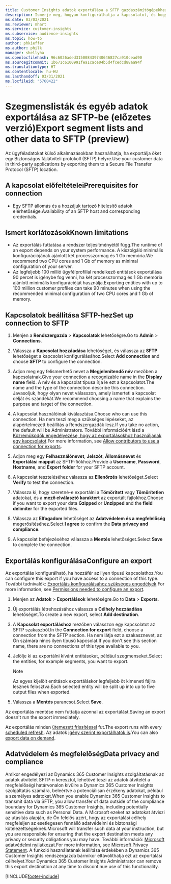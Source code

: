 ```yaml
---
title: Customer Insights adatok exportálása a SFTP gazdaszámítógépekhez
description: Ismerje meg, hogyan konfigurálhatja a kapcsolatot, és hogyan exportálhatja az SFTP helyre.
ms.date: 03/03/2021
ms.reviewer: mhart
ms.service: customer-insights
ms.subservice: audience-insights
ms.topic: how-to
author: phkieffer
ms.author: philk
manager: shellyha
ms.openlocfilehash: 96c6026aded315008439740646827ca910cead90
ms.sourcegitcommit: 1b671c6100991fea1cace04b5d4fcedcd88aa94f
ms.translationtype: HT
ms.contentlocale: hu-HU
ms.lasthandoff: 03/31/2021
ms.locfileid: "5760422"
---
```

# <a name="export-segment-lists-and-other-data-to-sftp-preview"></a><span data-ttu-id="b66e3-103">Szegmenslisták és egyéb adatok exportálása az SFTP-be (előzetes verzió)</span><span class="sxs-lookup"><span data-stu-id="b66e3-103">Export segment lists and other data to SFTP (preview)</span></span>

<span data-ttu-id="b66e3-104">Az ügyféladatokat külső alkalmazásokban használhatja, ha exportálja őket egy Biztonságos fájlátviteli protokoll (SFTP) helyre.</span><span class="sxs-lookup"><span data-stu-id="b66e3-104">Use your customer data in third-party applications by exporting them to a Secure File Transfer Protocol (SFTP) location.</span></span>

## <a name="prerequisites-for-connection"></a><span data-ttu-id="b66e3-105">A kapcsolat előfeltételei</span><span class="sxs-lookup"><span data-stu-id="b66e3-105">Prerequisites for connection</span></span>

- <span data-ttu-id="b66e3-106">Egy SFTP állomás és a hozzájuk tartozó hitelesítő adatok elérhetősége.</span><span class="sxs-lookup"><span data-stu-id="b66e3-106">Availability of an SFTP host and corresponding credentials.</span></span>

## <a name="known-limitations"></a><span data-ttu-id="b66e3-107">Ismert korlátozások</span><span class="sxs-lookup"><span data-stu-id="b66e3-107">Known limitations</span></span>

- <span data-ttu-id="b66e3-108">Az exportálás futtatása a rendszer teljesítményétől függ.</span><span class="sxs-lookup"><span data-stu-id="b66e3-108">The runtime of an export depends on your system performance.</span></span> <span data-ttu-id="b66e3-109">A kiszolgáló minimális konfigurációjának ajánlott két processzormag és 1 Gb memória.</span><span class="sxs-lookup"><span data-stu-id="b66e3-109">We recommend two CPU cores and 1 Gb of memory as minimal configuration of your server.</span></span> 
- <span data-ttu-id="b66e3-110">Az legfeljebb 100 millió ügyfélprofillal rendelkező entitások exportálása 90 percet is igénybe fog venni, ha két processzormag és 1 Gb memória ajánlott minimális konfigurációját használja.</span><span class="sxs-lookup"><span data-stu-id="b66e3-110">Exporting entities with up to 100 million customer profiles can take 90 minutes when using the recommended minimal configuration of two CPU cores and 1 Gb of memory.</span></span> 

## <a name="set-up-connection-to-sftp"></a><span data-ttu-id="b66e3-111">Kapcsolatok beállítása SFTP-hez</span><span class="sxs-lookup"><span data-stu-id="b66e3-111">Set up connection to SFTP</span></span>

1. <span data-ttu-id="b66e3-112">Menjen a **Rendszergazda** > **Kapcsolatok** lehetőségre.</span><span class="sxs-lookup"><span data-stu-id="b66e3-112">Go to **Admin** > **Connections**.</span></span>

1. <span data-ttu-id="b66e3-113">Válassza a **Kapcsolat hozzáadása** lehetőséget, és válassza az **SFTP** lehetőséget a kapcsolat konfigurálásához.</span><span class="sxs-lookup"><span data-stu-id="b66e3-113">Select **Add connection** and choose **SFTP** to configure the connection.</span></span>

1. <span data-ttu-id="b66e3-114">Adjon meg egy felismerhető nevet a **Megjelenítendő név** mezőben a kapcsolatnak.</span><span class="sxs-lookup"><span data-stu-id="b66e3-114">Give your connection a recognizable name in the **Display name** field.</span></span> <span data-ttu-id="b66e3-115">A név és a kapcsolat típusa írja le ezt a kapcsolatot.</span><span class="sxs-lookup"><span data-stu-id="b66e3-115">The name and the type of the connection describe this connection.</span></span> <span data-ttu-id="b66e3-116">Javasoljuk, hogy olyan nevet válasszon, amely ismerteti a kapcsolat célját és szándékát.</span><span class="sxs-lookup"><span data-stu-id="b66e3-116">We recommend choosing a name that explains the purpose and target of the connection.</span></span>

1. <span data-ttu-id="b66e3-117">A kapcsolat használóinak kiválasztása.</span><span class="sxs-lookup"><span data-stu-id="b66e3-117">Choose who can use this connection.</span></span> <span data-ttu-id="b66e3-118">Ha nem teszi meg a szükséges lépéseket, az alapértelmezett beállítás a Rendszergazdák lesz.</span><span class="sxs-lookup"><span data-stu-id="b66e3-118">If you take no action, the default will be Administrators.</span></span> <span data-ttu-id="b66e3-119">További információért lásd a [Közreműködők engedélyezése, hogy az exportálásokhoz használjanak egy kapcsolatot](connections.md#allow-contributors-to-use-a-connection-for-exports).</span><span class="sxs-lookup"><span data-stu-id="b66e3-119">For more information, see [Allow contributors to use a connection for exports](connections.md#allow-contributors-to-use-a-connection-for-exports).</span></span>

1. <span data-ttu-id="b66e3-120">Adjon meg egy **Felhasználónevet**, **Jelszót**, **Állomásnevet** és **Exportálási mappát** az SFTP-fiókhoz.</span><span class="sxs-lookup"><span data-stu-id="b66e3-120">Provide a **Username**, **Password**, **Hostname**, and **Export folder** for your SFTP account.</span></span>

1. <span data-ttu-id="b66e3-121">A kapcsolat teszteléséhez válassza az **Ellenőrzés** lehetőséget.</span><span class="sxs-lookup"><span data-stu-id="b66e3-121">Select **Verify** to test the connection.</span></span>

1. <span data-ttu-id="b66e3-122">Válassza ki, hogy szeretné-e exportálni a **Tömörített** vagy **Tömörítetlen** adatokat, és a **mező elválasztó karaktert** az exportált fájlokhoz.</span><span class="sxs-lookup"><span data-stu-id="b66e3-122">Choose if you want to export your data **Gzipped** or **Unzipped** and the **field delimiter** for the exported files.</span></span>

1. <span data-ttu-id="b66e3-123">Válassza az **Elfogadom** lehetőséget az **Adatvédelem és a megfelelőség** megerősítéséhez.</span><span class="sxs-lookup"><span data-stu-id="b66e3-123">Select **I agree** to confirm the **Data privacy and compliance**.</span></span>

1. <span data-ttu-id="b66e3-124">A kapcsolat befejezéséhez válassza a **Mentés** lehetőséget.</span><span class="sxs-lookup"><span data-stu-id="b66e3-124">Select **Save** to complete the connection.</span></span>

## <a name="configure-an-export"></a><span data-ttu-id="b66e3-125">Exportálás konfigurálása</span><span class="sxs-lookup"><span data-stu-id="b66e3-125">Configure an export</span></span>

<span data-ttu-id="b66e3-126">Az exportálás konfigurálható, ha hozzáfér az ilyen típusú kapcsolathoz.</span><span class="sxs-lookup"><span data-stu-id="b66e3-126">You can configure this export if you have access to a connection of this type.</span></span> <span data-ttu-id="b66e3-127">További tudnivalók: [Exportálás konfigurálásához szükséges engedélyek](export-destinations.md#set-up-a-new-export).</span><span class="sxs-lookup"><span data-stu-id="b66e3-127">For more information, see [Permissions needed to configure an export](export-destinations.md#set-up-a-new-export).</span></span>

1. <span data-ttu-id="b66e3-128">Menjen az **Adatok** > **Exportálások** lehetőségre.</span><span class="sxs-lookup"><span data-stu-id="b66e3-128">Go to **Data** > **Exports**.</span></span>

1. <span data-ttu-id="b66e3-129">Új exportálás létrehozásához válassza a **Célhely hozzáadása** lehetőséget.</span><span class="sxs-lookup"><span data-stu-id="b66e3-129">To create a new export, select **Add destination**.</span></span>

1. <span data-ttu-id="b66e3-130">A **Kapcsolat exportáláshoz** mezőben válasszon egy kapcsolatot az SFTP szakaszból.</span><span class="sxs-lookup"><span data-stu-id="b66e3-130">In the **Connection for export** field, choose a connection from the SFTP section.</span></span> <span data-ttu-id="b66e3-131">Ha nem látja ezt a szakasznevet, az Ön számára nincs ilyen típusú kapcsolat.</span><span class="sxs-lookup"><span data-stu-id="b66e3-131">If you don't see this section name, there are no connections of this type available to you.</span></span>

1. <span data-ttu-id="b66e3-132">Jelölje ki az exportálni kívánt entitásokat, például szegmenseket.</span><span class="sxs-lookup"><span data-stu-id="b66e3-132">Select the entities, for example segments, you want to export.</span></span>

   > [!NOTE]
   > <span data-ttu-id="b66e3-133">Az egyes kijelölt entitások exportáláskor legfeljebb öt kimeneti fájlra lesznek felosztva.</span><span class="sxs-lookup"><span data-stu-id="b66e3-133">Each selected entity will be split up into up to five output files when exported.</span></span> 

1. <span data-ttu-id="b66e3-134">Válassza a **Mentés** parancsot.</span><span class="sxs-lookup"><span data-stu-id="b66e3-134">Select **Save**.</span></span>

<span data-ttu-id="b66e3-135">Az exportálás mentése nem futtatja azonnal az exportálást.</span><span class="sxs-lookup"><span data-stu-id="b66e3-135">Saving an export doesn't run the export immediately.</span></span>

<span data-ttu-id="b66e3-136">Az exportálás minden [ütemezett frissítéssel](system.md#schedule-tab) fut.</span><span class="sxs-lookup"><span data-stu-id="b66e3-136">The export runs with every [scheduled refresh](system.md#schedule-tab).</span></span> <span data-ttu-id="b66e3-137">Az adatok [igény szerint exportálhatók is](export-destinations.md#run-exports-on-demand).</span><span class="sxs-lookup"><span data-stu-id="b66e3-137">You can also [export data on demand](export-destinations.md#run-exports-on-demand).</span></span> 

## <a name="data-privacy-and-compliance"></a><span data-ttu-id="b66e3-138">Adatvédelem és megfelelőség</span><span class="sxs-lookup"><span data-stu-id="b66e3-138">Data privacy and compliance</span></span>

<span data-ttu-id="b66e3-139">Amikor engedélyezi az Dynamics 365 Customer Insights szolgáltatásnak az adatok átvitelét SFTP-n keresztül, lehetővé teszi az adatok átvitelét a megfelelőségi határvonalon kívülre a Dynamics 365 Customer Insights szolgáltatás számára, beleértve a potenciálisan érzékeny adatokat, például a személyes adatokat.</span><span class="sxs-lookup"><span data-stu-id="b66e3-139">When you enable Dynamics 365 Customer Insights to transmit data via SFTP, you allow transfer of data outside of the compliance boundary for Dynamics 365 Customer Insights, including potentially sensitive data such as Personal Data.</span></span> <span data-ttu-id="b66e3-140">A Microsoft ezeket az adatokat átviszi az utasítás alapján, de Ön felelős azért, hogy az exportálási célhely megfeleljen az esetlegesen fennálló adatvédelmi és biztonsági kötelezettségeknek.</span><span class="sxs-lookup"><span data-stu-id="b66e3-140">Microsoft will transfer such data at your instruction, but you are responsible for ensuring that the export destination meets any privacy or security obligations you may have.</span></span> <span data-ttu-id="b66e3-141">További információ: [Microsoft adatvédelmi nyilatkozat](https://go.microsoft.com/fwlink/?linkid=396732).</span><span class="sxs-lookup"><span data-stu-id="b66e3-141">For more information, see [Microsoft Privacy Statement](https://go.microsoft.com/fwlink/?linkid=396732).</span></span>
<span data-ttu-id="b66e3-142">A funkció használatának leállítása érdekében a Dynamics 365 Customer Insights rendszergazda bármikor eltávolíthatja ezt az exportálási célhelyet.</span><span class="sxs-lookup"><span data-stu-id="b66e3-142">Your Dynamics 365 Customer Insights Administrator can remove this export destination at any time to discontinue use of this functionality.</span></span>

[!INCLUDE[footer-include](../includes/footer-banner.md)]
